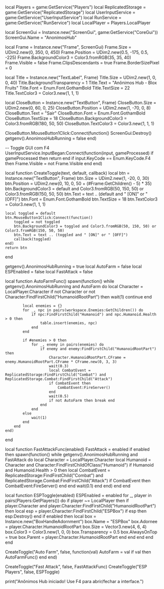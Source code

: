 local Players = game:GetService("Players")
local ReplicatedStorage = game:GetService("ReplicatedStorage")
local UserInputService = game:GetService("UserInputService")
local RunService = game:GetService("RunService")
local LocalPlayer = Players.LocalPlayer

local ScreenGui = Instance.new("ScreenGui", game:GetService("CoreGui"))
ScreenGui.Name = "AnonimosHub"

local Frame = Instance.new("Frame", ScreenGui)
Frame.Size = UDim2.new(0, 350, 0, 450)
Frame.Position = UDim2.new(0.5, -175, 0.5, -225)
Frame.BackgroundColor3 = Color3.fromRGB(35, 35, 40)
Frame.Visible = false
Frame.ClipsDescendants = true
Frame.BorderSizePixel = 0

local Title = Instance.new("TextLabel", Frame)
Title.Size = UDim2.new(1, 0, 0, 40)
Title.BackgroundTransparency = 1
Title.Text = "Anônimos Hub - Blox Fruits"
Title.Font = Enum.Font.GothamBold
Title.TextSize = 22
Title.TextColor3 = Color3.new(1, 1, 1)

local CloseButton = Instance.new("TextButton", Frame)
CloseButton.Size = UDim2.new(0, 60, 0, 25)
CloseButton.Position = UDim2.new(1, -70, 0, 8)
CloseButton.Text = "Sair"
CloseButton.Font = Enum.Font.GothamBold
CloseButton.TextSize = 18
CloseButton.BackgroundColor3 = Color3.fromRGB(180, 50, 50)
CloseButton.TextColor3 = Color3.new(1, 1, 1)

CloseButton.MouseButton1Click:Connect(function()
    ScreenGui:Destroy()
    getgenv().AnonimosHubRunning = false
end)

-- Toggle GUI com F4
UserInputService.InputBegan:Connect(function(input, gameProcessed)
    if gameProcessed then return end
    if input.KeyCode == Enum.KeyCode.F4 then
        Frame.Visible = not Frame.Visible
    end
end)

local function CreateToggle(text, default, callback)
    local btn = Instance.new("TextButton", Frame)
    btn.Size = UDim2.new(1, -20, 0, 30)
    btn.Position = UDim2.new(0, 10, 0, 50 + (#Frame:GetChildren() - 5) * 35)
    btn.BackgroundColor3 = default and Color3.fromRGB(50, 150, 50) or Color3.fromRGB(150, 50, 50)
    btn.Text = text .. (default and " [ON]" or " [OFF]")
    btn.Font = Enum.Font.GothamBold
    btn.TextSize = 18
    btn.TextColor3 = Color3.new(1, 1, 1)

    local toggled = default
    btn.MouseButton1Click:Connect(function()
        toggled = not toggled
        btn.BackgroundColor3 = toggled and Color3.fromRGB(50, 150, 50) or Color3.fromRGB(150, 50, 50)
        btn.Text = text .. (toggled and " [ON]" or " [OFF]")
        callback(toggled)
    end)
    return btn
end

getgenv().AnonimosHubRunning = true
local AutoFarm = false
local ESPEnabled = false
local FastAttack = false

local function AutoFarmFunc()
    spawn(function()
        while getgenv().AnonimosHubRunning and AutoFarm do
            local Character = LocalPlayer.Character
            if not Character or not Character:FindFirstChild("HumanoidRootPart") then wait(1) continue end

            local enemies = {}
            for _, npc in pairs(workspace.Enemies:GetChildren()) do
                if npc:FindFirstChild("Humanoid") and npc.Humanoid.Health > 0 then
                    table.insert(enemies, npc)
                end
            end

            if #enemies > 0 then
                for _, enemy in pairs(enemies) do
                    if enemy and enemy:FindFirstChild("HumanoidRootPart") then
                        Character.HumanoidRootPart.CFrame = enemy.HumanoidRootPart.CFrame * CFrame.new(0, 3, 3)
                        wait(0.3)
                        local CombatEvent = ReplicatedStorage:FindFirstChild("Combat") and ReplicatedStorage.Combat:FindFirstChild("Attack")
                        if CombatEvent then
                            CombatEvent:FireServer()
                        end
                        wait(0.5)
                        if not AutoFarm then break end
                    end
                end
            else
                wait(1)
            end
        end
    end)
end

local function FastAttackFunc(enabled)
    FastAttack = enabled
    if enabled then
        spawn(function()
            while getgenv().AnonimosHubRunning and FastAttack do
                local Character = LocalPlayer.Character
                local Humanoid = Character and Character:FindFirstChildOfClass("Humanoid")
                if Humanoid and Humanoid.Health > 0 then
                    local CombatEvent = ReplicatedStorage:FindFirstChild("Combat") and ReplicatedStorage.Combat:FindFirstChild("Attack")
                    if CombatEvent then
                        CombatEvent:FireServer()
                    end
                end
                wait(0.1)
            end
        end)
    end
end

local function ESPToggle(enabled)
    ESPEnabled = enabled
    for _, player in pairs(Players:GetPlayers()) do
        if player ~= LocalPlayer then
            if player.Character and player.Character:FindFirstChild("HumanoidRootPart") then
                local esp = player.Character:FindFirstChild("ESPBox")
                if esp then esp:Destroy() end
                if enabled then
                    local box = Instance.new("BoxHandleAdornment")
                    box.Name = "ESPBox"
                    box.Adornee = player.Character.HumanoidRootPart
                    box.Size = Vector3.new(4, 6, 4)
                    box.Color3 = Color3.new(1, 0, 0)
                    box.Transparency = 0.5
                    box.AlwaysOnTop = true
                    box.Parent = player.Character.HumanoidRootPart
                end
            end
        end
    end
end

CreateToggle("Auto Farm", false, function(val)
    AutoFarm = val
    if val then AutoFarmFunc() end
end)

CreateToggle("Fast Attack", false, FastAttackFunc)
CreateToggle("ESP Players", false, ESPToggle)

print("Anônimos Hub iniciado! Use F4 para abrir/fechar a interface.")
